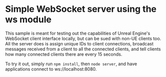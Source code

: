 # Simple WebSocket server using the ws module

This sample is meant for testing out the capabilities of Unreal Engine's WebSocket client interface locally, but can be sued with non-UE clients too. All the server does is assign unique IDs to client connections, broadcast messages received from a client to all the connected clients, and tell clients how many connected clients there are every 15 seconds. 

To try it out, simply run `npm install`, then `node server`, and have applications connect to ws://localhost:8080. 

